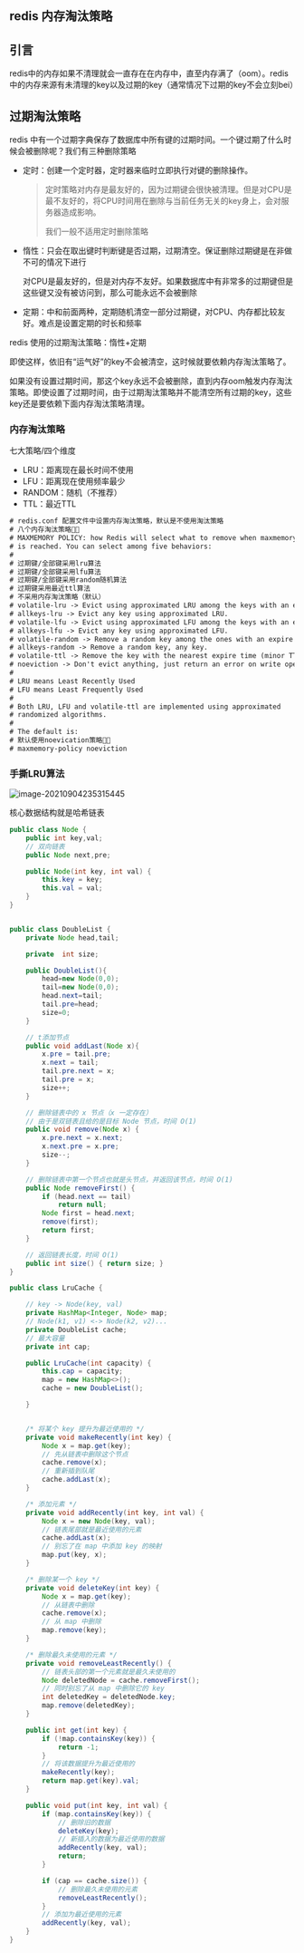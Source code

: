 ## redis 内存淘汰策略

## 引言

redis中的内存如果不清理就会一直存在在内存中，直至内存满了（oom）。redis中的内存来源有未清理的key以及过期的key（通常情况下过期的key不会立刻bei）

## 过期淘汰策略

redis 中有一个过期字典保存了数据库中所有键的过期时间。一个键过期了什么时候会被删除呢？我们有三种删除策略

- 定时：创建一个定时器，定时器来临时立即执行对键的删除操作。

  > 定时策略对内存是最友好的，因为过期键会很快被清理。但是对CPU是最不友好的，将CPU时间用在删除与当前任务无关的key身上，会对服务器造成影响。
  >
  > 我们一般不适用定时删除策略

- 惰性：只会在取出键时判断键是否过期，过期清空。保证删除过期键是在非做不可的情况下进行

  对CPU是最友好的，但是对内存不友好。如果数据库中有非常多的过期键但是这些键又没有被访问到，那么可能永远不会被删除

- 定期：中和前面两种，定期随机清空一部分过期键，对CPU、内存都比较友好。难点是设置定期的时长和频率

redis 使用的过期淘汰策略：惰性+定期

即使这样，依旧有“运气好”的key不会被清空，这时候就要依赖内存淘汰策略了。

如果没有设置过期时间，那这个key永远不会被删除，直到内存oom触发内存淘汰策略。即使设置了过期时间，由于过期淘汰策略并不能清空所有过期的key，这些key还是要依赖下面内存淘汰策略清理。

### 内存淘汰策略

七大策略/四个维度

- LRU：距离现在最长时间不使用
- LFU：距离现在使用频率最少
- RANDOM：随机（不推荐）
- TTL：最近TTL

```xml
# redis.conf 配置文件中设置内存淘汰策略，默认是不使用淘汰策略
# 八个内存淘汰策略🐲🐲
# MAXMEMORY POLICY: how Redis will select what to remove when maxmemory
# is reached. You can select among five behaviors:
#
# 过期键/全部键采用lru算法
# 过期键/全部键采用lfu算法
# 过期键/全部键采用random随机算法
# 过期键采用最近ttl算法
# 不采用内存淘汰策略（默认）
# volatile-lru -> Evict using approximated LRU among the keys with an expire set.
# allkeys-lru -> Evict any key using approximated LRU.
# volatile-lfu -> Evict using approximated LFU among the keys with an expire set.
# allkeys-lfu -> Evict any key using approximated LFU.
# volatile-random -> Remove a random key among the ones with an expire set.
# allkeys-random -> Remove a random key, any key.
# volatile-ttl -> Remove the key with the nearest expire time (minor TTL)
# noeviction -> Don't evict anything, just return an error on write operations.
#
# LRU means Least Recently Used
# LFU means Least Frequently Used
#
# Both LRU, LFU and volatile-ttl are implemented using approximated
# randomized algorithms.
#
# The default is:
# 默认使用noevication策略🐲🐲
# maxmemory-policy noeviction
```

### 手撕LRU算法

![image-20210904235315445](https://i.loli.net/2021/09/06/CwOMeIPc61pHS4v.png)

核心数据结构就是哈希链表

```java
public class Node {
    public int key,val;
    // 双向链表
    public Node next,pre;

    public Node(int key, int val) {
        this.key = key;
        this.val = val;
    }
}


public class DoubleList {
    private Node head,tail;

    private  int size;

    public DoubleList(){
        head=new Node(0,0);
        tail=new Node(0,0);
        head.next=tail;
        tail.pre=head;
        size=0;
    }

    // t添加节点
    public void addLast(Node x){
        x.pre = tail.pre;
        x.next = tail;
        tail.pre.next = x;
        tail.pre = x;
        size++;
    }

    // 删除链表中的 x 节点（x 一定存在）
    // 由于是双链表且给的是目标 Node 节点，时间 O(1)
    public void remove(Node x) {
        x.pre.next = x.next;
        x.next.pre = x.pre;
        size--;
    }

    // 删除链表中第一个节点也就是头节点，并返回该节点，时间 O(1)
    public Node removeFirst() {
        if (head.next == tail)
            return null;
        Node first = head.next;
        remove(first);
        return first;
    }

    // 返回链表长度，时间 O(1)
    public int size() { return size; }
}

public class LruCache {

    // key -> Node(key, val)
    private HashMap<Integer, Node> map;
    // Node(k1, v1) <-> Node(k2, v2)...
    private DoubleList cache;
    // 最大容量
    private int cap;

    public LruCache(int capacity) {
        this.cap = capacity;
        map = new HashMap<>();
        cache = new DoubleList();

    }


    /* 将某个 key 提升为最近使用的 */
    private void makeRecently(int key) {
        Node x = map.get(key);
        // 先从链表中删除这个节点
        cache.remove(x);
        // 重新插到队尾
        cache.addLast(x);
    }

    /* 添加元素 */
    private void addRecently(int key, int val) {
        Node x = new Node(key, val);
        // 链表尾部就是最近使用的元素
        cache.addLast(x);
        // 别忘了在 map 中添加 key 的映射
        map.put(key, x);
    }

    /* 删除某一个 key */
    private void deleteKey(int key) {
        Node x = map.get(key);
        // 从链表中删除
        cache.remove(x);
        // 从 map 中删除
        map.remove(key);
    }

    /* 删除最久未使用的元素 */
    private void removeLeastRecently() {
        // 链表头部的第一个元素就是最久未使用的
        Node deletedNode = cache.removeFirst();
        // 同时别忘了从 map 中删除它的 key
        int deletedKey = deletedNode.key;
        map.remove(deletedKey);
    }

    public int get(int key) {
        if (!map.containsKey(key)) {
            return -1;
        }
        // 将该数据提升为最近使用的
        makeRecently(key);
        return map.get(key).val;
    }

    public void put(int key, int val) {
        if (map.containsKey(key)) {
            // 删除旧的数据
            deleteKey(key);
            // 新插入的数据为最近使用的数据
            addRecently(key, val);
            return;
        }

        if (cap == cache.size()) {
            // 删除最久未使用的元素
            removeLeastRecently();
        }
        // 添加为最近使用的元素
        addRecently(key, val);
    }
}
```





